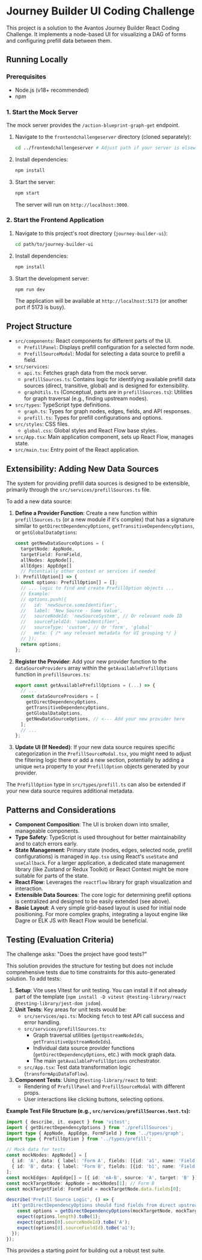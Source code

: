 # Journey Builder UI Coding Challenge

This project is a solution to the Avantos Journey Builder React Coding Challenge.
It implements a node-based UI for visualizing a DAG of forms and configuring prefill data between them.

## Running Locally

### Prerequisites

- Node.js (v18+ recommended)
- npm

### 1. Start the Mock Server

The mock server provides the `/action-blueprint-graph-get` endpoint.

1.  Navigate to the `frontendchallengeserver` directory (cloned separately):
    ```bash
    cd ../frontendchallengeserver # Adjust path if your server is elsewhere
    ```
2.  Install dependencies:
    ```bash
    npm install
    ```
3.  Start the server:
    ```bash
    npm start
    ```
    The server will run on `http://localhost:3000`.

### 2. Start the Frontend Application

1.  Navigate to this project's root directory (`journey-builder-ui`):
    ```bash
    cd path/to/journey-builder-ui 
    ```
2.  Install dependencies:
    ```bash
    npm install
    ```
3.  Start the development server:
    ```bash
    npm run dev
    ```
    The application will be available at `http://localhost:5173` (or another port if 5173 is busy).

## Project Structure

-   `src/components`: React components for different parts of the UI.
    -   `PrefillPanel`: Displays prefill configuration for a selected form node.
    -   `PrefillSourceModal`: Modal for selecting a data source to prefill a field.
-   `src/services`:
    -   `api.ts`: Fetches graph data from the mock server.
    -   `prefillSources.ts`: Contains logic for identifying available prefill data sources (direct, transitive, global) and is designed for extensibility.
    -   `graphUtils.ts` (Conceptual, parts are in `prefillSources.ts`): Utilities for graph traversal (e.g., finding upstream nodes).
-   `src/types`: TypeScript type definitions.
    -   `graph.ts`: Types for graph nodes, edges, fields, and API responses.
    -   `prefill.ts`: Types for prefill configurations and options.
-   `src/styles`: CSS files.
    -   `global.css`: Global styles and React Flow base styles.
-   `src/App.tsx`: Main application component, sets up React Flow, manages state.
-   `src/main.tsx`: Entry point of the React application.

## Extensibility: Adding New Data Sources

The system for providing prefill data sources is designed to be extensible, primarily through the `src/services/prefillSources.ts` file.

To add a new data source:

1.  **Define a Provider Function**: Create a new function within `prefillSources.ts` (or a new module if it's complex) that has a signature similar to `getDirectDependencyOptions`, `getTransitiveDependencyOptions`, or `getGlobalDataOptions`:
    ```typescript
    const getNewDataSourceOptions = (
      targetNode: AppNode,
      targetField: FormField,
      allNodes: AppNode[],
      allEdges: AppEdge[]
      // Potentially other context or services if needed
    ): PrefillOption[] => {
      const options: PrefillOption[] = [];
      // ... logic to find and create PrefillOption objects ...
      // Example:
      // options.push({
      //   id: 'newSource.someIdentifier',
      //   label: 'New Source - Some Value',
      //   sourceNodeId: 'newSourceSystem', // Or relevant node ID
      //   sourceFieldId: 'someIdentifier',
      //   sourceType: 'custom', // Or 'form', 'global'
      //   meta: { /* any relevant metadata for UI grouping */ }
      // });
      return options;
    };
    ```
2.  **Register the Provider**: Add your new provider function to the `dataSourceProviders` array within the `getAvailablePrefillOptions` function in `prefillSources.ts`:
    ```typescript
    export const getAvailablePrefillOptions = (...) => {
      // ...
      const dataSourceProviders = [
        getDirectDependencyOptions,
        getTransitiveDependencyOptions,
        getGlobalDataOptions,
        getNewDataSourceOptions, // <--- Add your new provider here
      ];
      // ...
    };
    ```

3.  **Update UI (If Needed)**: If your new data source requires specific categorization in the `PrefillSourceModal.tsx`, you might need to adjust the filtering logic there or add a new section, potentially by adding a unique `meta` property to your `PrefillOption` objects generated by your provider.

The `PrefillOption` type in `src/types/prefill.ts` can also be extended if your new data source requires additional metadata.

## Patterns and Considerations

-   **Component Composition**: The UI is broken down into smaller, manageable components.
-   **Type Safety**: TypeScript is used throughout for better maintainability and to catch errors early.
-   **State Management**: Primary state (nodes, edges, selected node, prefill configurations) is managed in `App.tsx` using React's `useState` and `useCallback`. For a larger application, a dedicated state management library (like Zustand or Redux Toolkit) or React Context might be more suitable for parts of the state.
-   **React Flow**: Leverages the `reactflow` library for graph visualization and interaction.
-   **Extensible Data Sources**: The core logic for determining prefill options is centralized and designed to be easily extended (see above).
-   **Basic Layout**: A very simple grid-based layout is used for initial node positioning. For more complex graphs, integrating a layout engine like Dagre or ELK JS with React Flow would be beneficial.

## Testing (Evaluation Criteria)

The challenge asks: "Does the project have good tests?"

This solution provides the structure for testing but does not include comprehensive tests due to time constraints for this auto-generated solution. To add tests:

1.  **Setup**: Vite uses Vitest for unit testing. You can install it if not already part of the template (`npm install -D vitest @testing-library/react @testing-library/jest-dom jsdom`).
2.  **Unit Tests**: Key areas for unit tests would be:
    -   `src/services/api.ts`: Mocking `fetch` to test API call success and error handling.
    -   `src/services/prefillSources.ts`:
        -   Graph traversal utilities (`getUpstreamNodeIds`, `getTransitiveUpstreamNodeIds`).
        -   Individual data source provider functions (`getDirectDependencyOptions`, etc.) with mock graph data.
        -   The main `getAvailablePrefillOptions` orchestrator.
    -   `src/App.tsx`: Test data transformation logic (`transformApiDataToFlow`).
3.  **Component Tests**: Using `@testing-library/react` to test:
    -   Rendering of `PrefillPanel` and `PrefillSourceModal` with different props.
    -   User interactions like clicking buttons, selecting options.

**Example Test File Structure (e.g., `src/services/prefillSources.test.ts`):**

```typescript
import { describe, it, expect } from 'vitest';
import { getDirectDependencyOptions } from './prefillSources';
import type { AppNode, AppEdge, FormField } from '../types/graph';
import type { PrefillOption } from '../types/prefill';

// Mock data for tests
const mockNodes: AppNode[] = [
  { id: 'A', data: { label: 'Form A', fields: [{id: 'a1', name: 'Field A1', type: 'text'}] }, position: {x:0, y:0} },
  { id: 'B', data: { label: 'Form B', fields: [{id: 'b1', name: 'Field B1', type: 'text'}] }, position: {x:0, y:0} },
];
const mockEdges: AppEdge[] = [{ id: 'eA-B', source: 'A', target: 'B' }];
const mockTargetNode: AppNode = mockNodes[1]; // Form B
const mockTargetField: FormField = mockTargetNode.data.fields[0];

describe('Prefill Source Logic', () => {
  it('getDirectDependencyOptions should find fields from direct upstream nodes', () => {
    const options = getDirectDependencyOptions(mockTargetNode, mockTargetField, mockNodes, mockEdges);
    expect(options.length).toBe(1);
    expect(options[0].sourceNodeId).toBe('A');
    expect(options[0].sourceFieldId).toBe('a1');
  });
});
```

This provides a starting point for building out a robust test suite.
